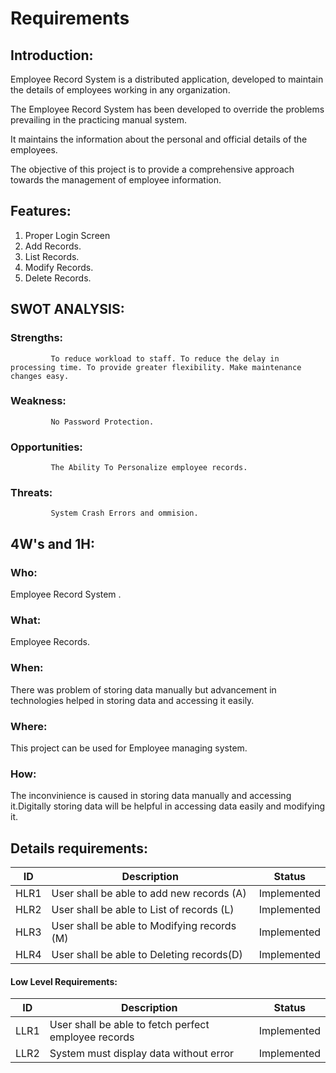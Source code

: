 # Requirements

## Introduction:

Employee Record System is a distributed application, developed to maintain the details of employees working in any organization.

The Employee Record System has been developed to override the problems prevailing in the practicing manual system.

It maintains the information about the personal and official details of the employees.

The objective of this project is to provide a comprehensive approach towards the management of employee information.

## Features:

1. Proper Login Screen
2. Add Records.
3. List Records.
4. Modify Records.
5. Delete Records.



## SWOT ANALYSIS:

### Strengths: 
             To reduce workload to staff. To reduce the delay in processing time. To provide greater flexibility. Make maintenance changes easy.
### Weakness:
             No Password Protection.

### Opportunities:
             The Ability To Personalize employee records.

### Threats: 
             System Crash Errors and ommision.

## 4W's and 1H:

### Who:
Employee Record System .
### What: 
Employee Records.
### When:
There was problem of storing data manually but advancement in technologies helped in storing data and accessing it easily. 
### Where: 
This project can be used for Employee managing system.
### How: 
The inconvinience is caused in storing data manually and accessing it.Digitally storing data will be helpful in accessing data easily and modifying it.

## Details requirements:

| ID | Description | Status |
|------| ------| ------|
| HLR1 | User shall be able to add new records (A) | Implemented
|HLR2  | User shall be able to List of records (L) | Implemented
|HLR3  | User shall be able to Modifying records (M) |	Implemented
|HLR4  | User shall be able to Deleting records(D) |	Implemented

#### Low Level Requirements:

| ID | Description | Status |
|-------|------|------|
| LLR1 | User shall be able to fetch perfect employee records | Implemented 
| LLR2 |System must display data without error | Implemented







